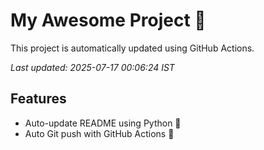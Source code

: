 # My Awesome Project 🚀

This project is automatically updated using GitHub Actions.

_Last updated: 2025-07-17 00:06:24 IST_

## Features
- Auto-update README using Python 🐍
- Auto Git push with GitHub Actions 🤖
